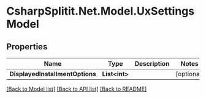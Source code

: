 # CsharpSplitit.Net.Model.UxSettingsModel

## Properties

Name | Type | Description | Notes
------------ | ------------- | ------------- | -------------
**DisplayedInstallmentOptions** | **List&lt;int&gt;** |  | [optional] 

[[Back to Model list]](../README.md#documentation-for-models) [[Back to API list]](../README.md#documentation-for-api-endpoints) [[Back to README]](../README.md)

